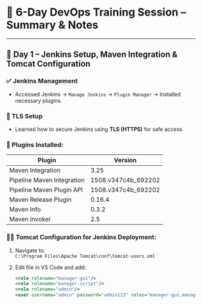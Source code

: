 # 🚀 6-Day DevOps Training Session – Summary & Notes

---

## 📅 Day 1 – Jenkins Setup, Maven Integration & Tomcat Configuration

### ✅ Jenkins Management
- Accessed Jenkins → `Manage Jenkins` → `Plugin Manager` → Installed necessary plugins.

### 🔐 TLS Setup
- Learned how to secure Jenkins using **TLS (HTTPS)** for safe access.

### 🔌 Plugins Installed:
| Plugin | Version |
|--------|---------|
| Maven Integration | 3.25 |
| Pipeline Maven Integration | 1508.v347c4b_692202 |
| Pipeline Maven Plugin API | 1508.v347c4b_692202 |
| Maven Release Plugin | 0.16.4 |
| Maven Info | 0.3.2 |
| Maven Invoker | 2.5 |

### 🐱‍💻 Tomcat Configuration for Jenkins Deployment:
1. Navigate to:  
   `C:\Program Files\Apache Tomcat\conf\tomcat-users.xml`

2. Edit file in VS Code and add:
   ```xml
   <role rolename="manager-gui"/>
   <role rolename="manager-script"/>
   <role rolename="admin"/>
   <user username="admin" password="admin123" roles="manager-gui,manager-script,admin"/>
